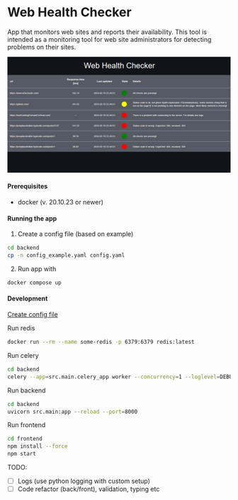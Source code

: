 # Web Health Checker

App that monitors web sites and reports their availability. This tool is intended as a monitoring tool for web site administrators for detecting problems on their sites.


<p align="center">
  <img src="imgs/front_ss.png"  alt="ui"/>
</p>

#### Prerequisites
- docker (v. 20.10.23 or newer)

#### Running the app

1. Create a config file (based on example)
```sh
cd backend
cp -n config_example.yaml config.yaml
```

2. Run app with
```sh
docker compose up
```

#### Development

[Create config file](####running-the-app)

Run redis
```sh
docker run --rm --name some-redis -p 6379:6379 redis:latest
```

Run celery
```sh
cd backend
celery --app=src.main.celery_app worker --concurrency=1 --loglevel=DEBUG
```

Run backend
```sh
cd backend
uvicorn src.main:app --reload --port=8000
```

Run frontend
```sh
cd frontend
npm install --force
npm start
```


TODO:
- [ ] Logs (use python logging with custom setup)
- [ ] Code refactor (back/front), validation, typing etc

